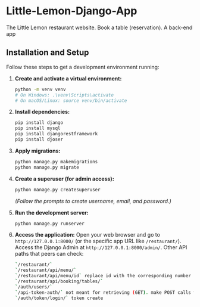 # Little-Lemon-Django-App
The Little Lemon restaurant website. Book a table (reservation). A back-end app

## Installation and Setup

Follow these steps to get a development environment running:

1.  **Create and activate a virtual environment:**
    ```bash
    python -m venv venv
    # On Windows: .\venv\Scripts\activate
    # On macOS/Linux: source venv/bin/activate
    ```

2.  **Install dependencies:**
    ```bash
    pip install django
    pip install mysql
    pip install djangorestframework
    pip install djoser
    ```

3.  **Apply migrations:**
    ```bash
    python manage.py makemigrations
    python manage.py migrate
    ```

4.  **Create a superuser (for admin access):**
    ```bash
    python manage.py createsuperuser
    ```
    *(Follow the prompts to create username, email, and password.)*

5.  **Run the development server:**
    ```bash
    python manage.py runserver
    ```

6.  **Access the application:**
    Open your web browser and go to `http://127.0.0.1:8000/` (or the specific app URL like `/restaurant/`).
    Access the Django Admin at `http://127.0.0.1:8000/admin/`.
    Other API paths that peers can check:
    ```bash
    `/restaurant/`
    `/restaurant/api/menu/`
    `/restaurant/api/menu/id` replace id with the corresponding number
    `/restaurant/api/booking/tables/`
    `/auth/users/`
    `/api-token-auth/` not meant for retrieving (GET). make POST calls with this in Insomnia instead to get token
    `/auth/token/login/` token create
    ```
